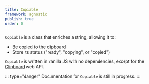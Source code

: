 ```yaml
---
title: Copiable
framework: agnostic
publish: true
order: 0
---
```


`Copiable` is a class that enriches a string, allowing it to:
- Be copied to the clipboard
- Store its status ("ready", "copying", or "copied")

`Copiable` is written in vanilla JS with no dependencies, except for the [Clipboard](https://developer.mozilla.org/en-US/docs/Web/API/Clipboard) web API.

::: type="danger"
Documentation for `Copiable` is still in progress.
:::
